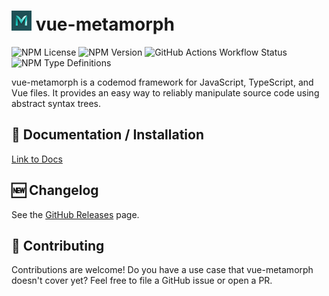
# ![](./docs/public/logo-xs.png) vue-metamorph

![NPM License](https://img.shields.io/npm/l/vue-metamorph) ![NPM Version](https://img.shields.io/npm/v/vue-metamorph)
 ![GitHub Actions Workflow Status](https://img.shields.io/github/actions/workflow/status/UnrefinedBrain/vue-metamorph/ci.yml) ![NPM Type Definitions](https://img.shields.io/npm/types/vue-metamorph)





vue-metamorph is a codemod framework for JavaScript, TypeScript, and Vue files. It provides an easy way to reliably manipulate source code using abstract syntax trees.

## 📖 Documentation / Installation

[Link to Docs](https://unrefinedbrain.github.io/vue-metamorph)

## 🆕 Changelog

See the [GitHub Releases](https://github.com/UnrefinedBrain/vue-metamorph/releases) page.

## 🤝 Contributing

Contributions are welcome! Do you have a use case that vue-metamorph doesn't cover yet? Feel free to file a GitHub issue or open a PR.

